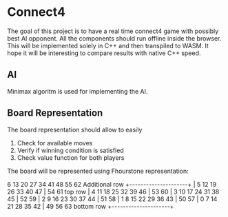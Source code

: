 # Connect4
The goal of this project is to have a real time connect4 game with possibly best AI opponent.
All the components should run offline inside the browser.
This will be implemented solely in C++ and then transpiled to WASM.
It hope it will be interesting to compare results with native C++ speed.

## AI
Minimax algoritm is used for implementing the AI.

## Board Representation
The board representation should allow to easily

1. Check for available moves
2. Verify if winning condition is satisfied
3. Check value function for both players

The board will be represented using Fhourstone representation:

  6 13 20 27 34 41 48   55 62     Additional row
+---------------------+ 
| 5 12 19 26 33 40 47 | 54 61     top row
| 4 11 18 25 32 39 46 | 53 60
| 3 10 17 24 31 38 45 | 52 59
| 2  9 16 23 30 37 44 | 51 58
| 1  8 15 22 29 36 43 | 50 57
| 0  7 14 21 28 35 42 | 49 56 63  bottom row
+---------------------+
